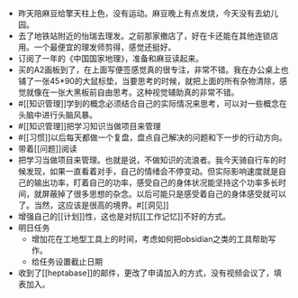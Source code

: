 - 昨天陪麻豆给擎天柱上色，没有运动。麻豆晚上有点发烧，今天没有去幼儿园。
- 去了地铁站附近的怡瑞去理发。之前那家撤店了，好在卡还能在其他连锁店用。一个最便宜的理发师剪得，感觉还挺好。
- 订阅了一年的《中国国家地理》，准备和麻豆读起来。
- 买的A2画板到了，在上面写便签感觉真的很专注，非常不错。我在办公桌上也铺了一张45*90的大鼠标垫，当要思考的时候，就把上面的所有杂物清除，感觉就像在一张大黑板前自由思考。这种视觉辅助真的非常不错。
- #[[知识管理]]学到的概念必须结合自己的实际情况来思考，可以对一些概念在头脑中进行头脑风暴。
- #[[知识管理]]把学习知识当做项目来管理
- #[[习惯]]以后每天都做一个复盘，盘点自己解决的问题和下一步的行动方向。
- 带着[[问题]]阅读
- 把学习当做项目来管理。也就是说，不做知识的流浪者。我今天骑自行车的时候发现，如果一直看着对手，自己的情绪会不停变动。但实际影响速度就是自己的输出功率，盯着自己的功率，感受自己的身体状况能坚持这个功率多长时间，就屏蔽掉了很多思想的杂念。以后可能只是感受着自己的身体感受就可以了。当然，这应该是很高的境界。#[[洞见]]
- 增强自己的[[计划]]性，这也是对抗[[工作记忆]]不好的方式。
- 明日任务
    - 增加花在工地型工具上的时间，考虑如何把obsidian之类的工具帮助写作。
    - 给任务设置截止日期
- 收到了[[heptabase]]的邮件，更改了申请加入的方式，没有视频会议了，填表加入。
